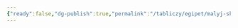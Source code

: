 ```yaml
---
{"ready":false,"dg-publish":true,"permalink":"/tabliczy/egipet/malyj-skalnyj-hram-bogini-hathor-v-abu-simbele/","dgPassFrontmatter":true}
---
```



